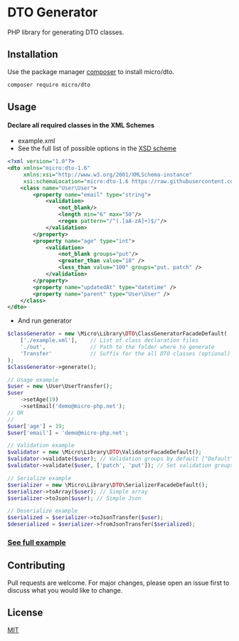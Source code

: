 # DTO Generator

PHP library for generating DTO classes.

## Installation

Use the package manager [composer](https://getcomposer.org/) to install micro/dto.

```bash
composer require micro/dto
```

## Usage

#### Declare all required classes in the XML Schemes

* example.xml
* See the full list of possible options in the [XSD scheme](src/Resource/schema/dto-1.6.xsd)

``` xml
<?xml version="1.0"?>
<dto xmlns="micro:dto-1.6"
     xmlns:xsi="http://www.w3.org/2001/XMLSchema-instance"
     xsi:schemaLocation="micro:dto-1.6 https://raw.githubusercontent.com/Micro-PHP/dto/master/src/Resource/schema/dto-1.6.xsd">
    <class name="User\User">
        <property name="email" type="string">
            <validation>
                <not_blank/>
                <length min="6" max="50"/>
                <regex pattern="/^(.[aA-zA]+)$/"/>
            </validation>
        </property>
        <property name="age" type="int">
            <validation>
                <not_blank groups="put"/>
                <greater_than value="18" />
                <less_than value="100" groups="put, patch" />
            </validation>
        </property>
        <property name="updatedAt" type="datetime" />
        <property name="parent" type="User\User" /> 
    </class>
</dto>
```
 * And run generator
```php
$classGenerator = new \Micro\Library\DTO\ClassGeneratorFacadeDefault(
    ['./example.xml'],    // List of class declaration files
    './out',              // Path to the folder where to generate 
    'Transfer'            // Suffix for the all DTO classes (optional)
);
$classGenerator->generate();

// Usage example
$user = new \User\UserTransfer();
$user
    ->setAge(19)
    ->setEmail('demo@micro-php.net');
// OR
//
$user['age'] = 19;
$user['email'] = 'demo@micro-php.net';

// Validation example
$validator = new \Micro\Library\DTO\ValidatorFacadeDefault(); 
$validator->validate($user); // Validation groups by default ["Default"]   
$validator->validate($user, ['patch', 'put']); // Set validation groups ["patch", "put"]

// Serialize example
$serializer = new \Micro\Library\DTO\SerializerFacadeDefault();
$serializer->toArray($user); // Simple array
$serializer->toJson($user); // Simple Json

// Deserialize example
$serialized = $serializer->toJsonTransfer($user);
$deserialized = $serializer->fromJsonTransfer($serialized);

```

### [See full example](./example/)


## Contributing
Pull requests are welcome. For major changes, please open an issue first to discuss what you would like to change.

## License
[MIT](https://choosealicense.com/licenses/mit/)
